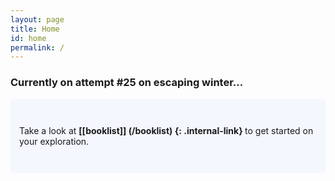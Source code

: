 ```yaml
---
layout: page
title: Home
id: home
permalink: /
---
```


### Currently on attempt #25 on escaping winter...

<p style="padding: 3em 1em; background: #f5f7ff; border-radius: 4px;">
  Take a look at <span style="font-weight: bold"> [[booklist]] (/booklist) {: .internal-link} </span> to get started on your exploration.
</p>


<style>
  .wrapper {
    max-width: 46em;
  }
</style>
